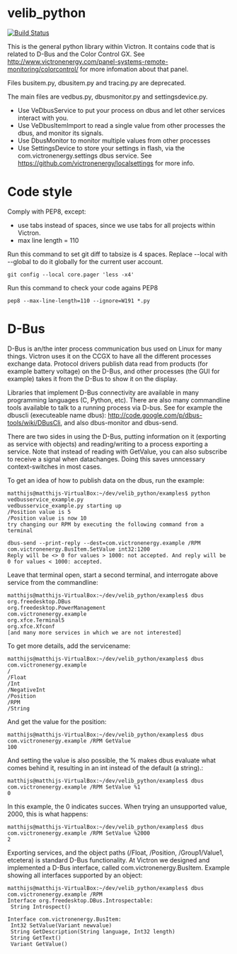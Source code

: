 velib_python
============

[![Build Status](https://travis-ci.org/quinox/velib_python.svg?branch=travis)](https://travis-ci.org/quinox/velib_python)

This is the general python library within Victron. It contains code that is related to D-Bus and the Color
Control GX. See http://www.victronenergy.com/panel-systems-remote-monitoring/colorcontrol/ for more
infomation about that panel.

Files  busitem.py, dbusitem.py and tracing.py are deprecated.

The main files are vedbus.py, dbusmonitor.py and settingsdevice.py.

- Use VeDbusService to put your process on dbus and let other services interact with you.
- Use VeDbusItemImport to read a single value from other processes the dbus, and monitor its signals.
- Use DbusMonitor to monitor multiple values from other processes
- Use SettingsDevice to store your settings in flash, via the com.victronenergy.settings dbus service. See
https://github.com/victronenergy/localsettings for more info.

Code style
==========

Comply with PEP8, except:
- use tabs instead of spaces, since we use tabs for all projects within Victron.
- max line length = 110

Run this command to set git diff to tabsize is 4 spaces. Replace --local with --global to do it globally for the current
user account.

    git config --local core.pager 'less -x4'

Run this command to check your code agains PEP8

    pep8 --max-line-length=110 --ignore=W191 *.py
    
D-Bus
=====

D-Bus is an/the inter process communication bus used on Linux for many things. Victron uses it on the CCGX to have all the different processes exchange data. Protocol drivers publish data read from products (for example battery voltage) on the D-Bus, and other processes (the GUI for example) takes it from the D-Bus to show it on the display.

Libraries that implement D-Bus connectivity are available in many programming languages (C, Python, etc). There are also many commandline tools available to talk to a running process via D-bus. See for example the dbuscli (executeable name dbus): http://code.google.com/p/dbus-tools/wiki/DBusCli, and also dbus-monitor and dbus-send.

There are two sides in using the D-Bus, putting information on it (exporting as service with objects) and reading/writing to a process exporting a service. Note that instead of reading with GetValue, you can also subscribe to receive a signal when datachanges. Doing this saves unncessary context-switches in most cases.

To get an idea of how to publish data on the dbus, run the example:

    matthijs@matthijs-VirtualBox:~/dev/velib_python/examples$ python vedbusservice_example.py 
    vedbusservice_example.py starting up
    /Position value is 5
    /Position value is now 10
    try changing our RPM by executing the following command from a terminal

    dbus-send --print-reply --dest=com.victronenergy.example /RPM com.victronenergy.BusItem.SetValue int32:1200
    Reply will be <> 0 for values > 1000: not accepted. And reply will be 0 for values < 1000: accepted.
    
Leave that terminal open, start a second terminal, and interrogate above service from the commandline:

    matthijs@matthijs-VirtualBox:~/dev/velib_python/examples$ dbus
    org.freedesktop.DBus
    org.freedesktop.PowerManagement
    com.victronenergy.example
    org.xfce.Terminal5
    org.xfce.Xfconf
    [and many more services in which we are not interested]
    
To get more details, add the servicename:

    matthijs@matthijs-VirtualBox:~/dev/velib_python/examples$ dbus com.victronenergy.example
    /
    /Float
    /Int
    /NegativeInt
    /Position
    /RPM
    /String

And get the value for the position:

    matthijs@matthijs-VirtualBox:~/dev/velib_python/examples$ dbus com.victronenergy.example /RPM GetValue
    100

And setting the value is also possible, the % makes dbus evaluate what comes behind it, resulting in an int instead of the default (a string).:

    matthijs@matthijs-VirtualBox:~/dev/velib_python/examples$ dbus com.victronenergy.example /RPM SetValue %1
    0

In this example, the 0 indicates succes. When trying an unsupported value, 2000, this is what happens:

    matthijs@matthijs-VirtualBox:~/dev/velib_python/examples$ dbus com.victronenergy.example /RPM SetValue %2000
    2

Exporting services, and the object paths (/Float, /Position, /Group1/Value1, etcetera) is standard D-Bus functionality. At Victron we designed and implemented a D-Bus interface, called com.victronenergy.BusItem. Example showing all interfaces supported by an object:

    matthijs@matthijs-VirtualBox:~/dev/velib_python/examples$ dbus com.victronenergy.example /RPM
    Interface org.freedesktop.DBus.Introspectable:
     String Introspect()
    
    Interface com.victronenergy.BusItem:
     Int32 SetValue(Variant newvalue)
     String GetDescription(String language, Int32 length)
     String GetText()
     Variant GetValue()
